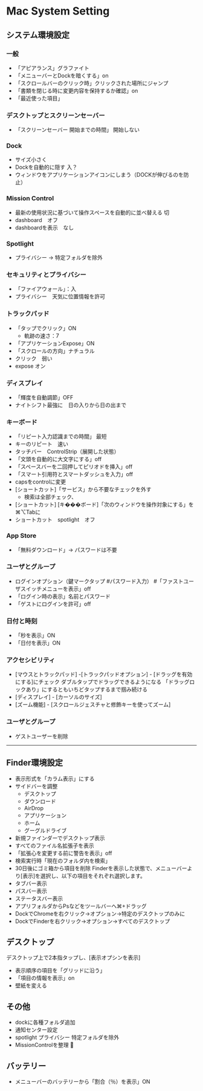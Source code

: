 # Mac System Setting

## システム環境設定

### 一般
- 「アピアランス」グラファイト
- 「メニューバーとDockを暗くする」on
- 「スクロールバーのクリック時」クリックされた場所にジャンプ
- 「書類を閉じる時に変更内容を保持するか確認」on
- 「最近使った項目」

### デスクトップとスクリーンセーバー
- 「スクリーンセーバー 開始までの時間」 開始しない

### Dock
- サイズ小さく
- Dockを自動的に隠す 入？
- ウィンドウをアプリケーションアイコンにしまう（DOCKが伸びるのを防止）

### Mission Control
- 最新の使用状況に基づいて操作スペースを自動的に並べ替える 切
- dashboard　オフ
- dashboardを表示　なし

### Spotlight
- プライバシー → 特定フォルダを除外

### セキュリティとプライバシー
- 「ファイアウォール」：入
- プライバシー　天気に位置情報を許可

### トラックパッド
- 「タップでクリック」ON
  - 軌跡の速さ：7
- 「アプリケーションExpose」ON
- 「スクロールの方向」ナチュラル
- クリック　弱い
- expose オン

### ディスプレイ
- 「輝度を自動調節」OFF
- ナイトシフト最強に　日の入りから日の出まで

### キーボード
- 「リピート入力認識までの時間」 最短
- キーのリピート　速い
- タッチバー　ControlStrip（展開した状態）
- 「文頭を自動的に大文字にする」off
- 「スペースバーを二回押してピリオドを挿入」off
- 「スマート引用符とスマートダッシュを入力」off
- capsをcontrolに変更
- [ショートカット]「サービス」から不要なチェックを外す
  - 検索は全部チェック、
- [ショートカット] [キ���ボード]「次のウィンドウを操作対象にする」を⌘⌥Tabに
- ショートカット　spotlight　オフ

### App Store
- 「無料ダウンロード」→ パスワードは不要

### ユーザとグループ
- ログインオプション（鍵マークタップ #パスワード入力） #「ファストユーザスイッチメニューを表示」off
- 「ログイン時の表示」名前とパスワード
- 「ゲストにログインを許可」off

### 日付と時刻
- 「秒を表示」ON
- 「日付を表示」ON

### アクセシビリティ
- [マウスとトラックパッド] -[トラックパッドオプション] - [ドラッグを有効にする]にチェック ダブルタップでドラッグできるようになる 「ドラッグロックあり」にするともいちどタップするまで掴み続ける
- [ディスプレイ] - [カーソルのサイズ]
- [ズーム機能] - [スクロールジェスチャと修飾キーを使ってズーム]

### ユーザとグループ
- ゲストユーザーを削除


---


## Finder環境設定
- 表示形式を「カラム表示」にする
- サイドバーを調整
  - デスクトップ
  - ダウンロード
  - AirDrop
  - アプリケーション
  - ホーム
  - グーグルドライブ
- 新規ファインダーでデスクトップ表示
- すべてのファイル名拡張子を表示
- 「拡張心を変更する前に警告を表示」off
- 検索実行時「現在のフォルダ内を検索」
- 30日後にゴミ箱から項目を削除
Finderを表示した状態で、メニューバーより[表示]を選択し、以下の項目をそれぞれ選択します。
- タブバー表示
- パスバー表示
- ステータスバー表示
- アプリフォルダからPsなどをツールバーへ⌘+ドラッグ
- DockでChromeを右クリック→オプション→特定のデスクトップのみに
- DockでFinderを右クリック→オプション→すべてのデスクトップ

## デスクトップ
デスクトップ上で2本指タップし、[表示オプシンを表示]
- 表示順序の項目を「グリッドに沿う」
- 「項目の情報を表示」on
- 壁紙を変える

## その他
- dockに各種フォルダ追加
- 通知センター設定
- spotlight プライバシー 特定フォルダを除外
- MissionControlを整理 


## バッテリー
- メニューバーのバッテリーから「割合（％）を表示」ON
